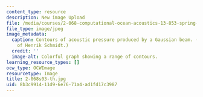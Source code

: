 ```yaml
---
content_type: resource
description: New image Upload
file: /media/courses/2-068-computational-ocean-acoustics-13-853-spring-2003/8b3c991411d96e7671a4ad1fd17c3987_2-068s03-th.jpg
file_type: image/jpeg
image_metadata:
  caption: Contours of acoustic pressure produced by a Gaussian beam. (Image courtesy
    of Henrik Schmidt.)
  credit: ''
  image-alt: Colorful graph showing a range of contours.
learning_resource_types: []
ocw_type: OCWImage
resourcetype: Image
title: 2-068s03-th.jpg
uid: 8b3c9914-11d9-6e76-71a4-ad1fd17c3987
---
```

